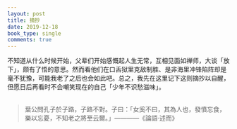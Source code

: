 ```yaml
---
layout: post
title: 摘抄
date: 2019-12-18
book_type: single
comments: true
---
```


不知道从什么时候开始，父辈们开始感慨起人生无常，互相见面如禅师，大谈「放下」，颇有了悟的意思。然而看他们在口舌狱里克敌制胜、是非海里冲锋陷阵却是毫不犹豫，可能我老了之后也会如此吧。总之，我先在这里记下这则摘抄以自醒，但愿日后再看时不会嘲笑现在的自己「少年不识愁滋味」。<br><br>  
>葉公問孔子於子路，子路不對。子曰：「女奚不曰，其為人也，發憤忘食，樂以忘憂，不知老之將至云爾。」————《論語·述而》